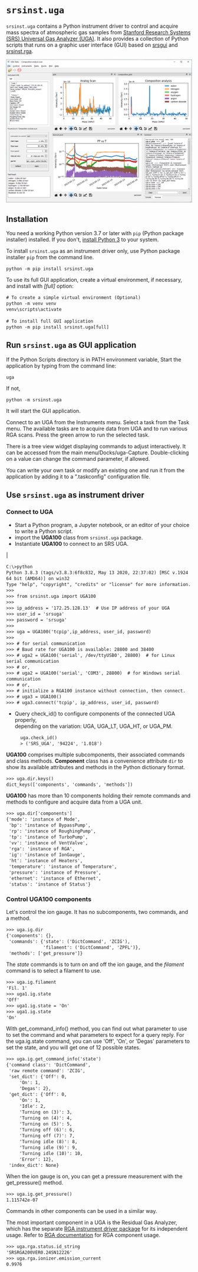 # `srsinst.uga`

`srsinst.uga` contains a Python instrument driver to control and acquire 
mass spectra of atmospheric gas samples from 
[Stanford Research Systems (SRS) Universal Gas Analyzer (UGA)](https://thinksrs.com/products/uga.html).
It also provides a collection of Python scripts that runs on a graphic user interface (GUI) based on
[srsgui](https://thinksrs.github.io/srsgui/) and 
[srsinst.rga](https://thinksrs.github.io/srsinst.rga/). 

![screenshot](https://github.com/thinkSRS/srsinst.uga/blob/main/docs/_static/image/UGA100_composition_analysis_screenshot.png?raw=true " ")

## Installation
You need a working Python version 3.7 or later with `pip` (Python package installer) installed.
If you don't, [install Python 3](https://www.python.org/) to your system.

To install `srsinst.uga` as an instrument driver only, use Python package installer `pip` 
from the command line.

    python -m pip install srsinst.uga

To use its full GUI application, create a virtual environment, if necessary,
and install with *[full]* option:

    # To create a simple virtual environment (Optional)
    python -m venv venv
    venv\scripts\activate

    # To install full GUI application 
    python -m pip install srsinst.uga[full]


## Run `srsinst.uga` as GUI application
If the Python Scripts directory is in PATH environment variable,
Start the application by typing from the command line:

    uga

If not,

    python -m srsinst.uga

It will start the GUI application.

Connect to an UGA from the Instruments menu.
Select a task from the Task menu. The available tasks are to acquire data from UGA
and to run various RGA scans.  Press the green arrow to run the selected task. 

There is a tree view widget displaying commands to adjust interactively. 
It can be accessed from the main menu/Docks/uga-Capture. Double-clicking on a value
can change the command parameter, if allowed.

You can write your own task or modify an existing one and run it from the application
by adding it to a ".taskconfig" configuration file. 


## Use `srsinst.uga` as instrument driver

### Connect to UGA
* Start a Python program, a Jupyter notebook, or an editor of your 
  choice to write a Python script.
* import the **UGA100** class from `srsinst.uga` package.
* Instantiate **UGA100** to connect to an SRS UGA.

|

    C:\>python
    Python 3.8.3 (tags/v3.8.3:6f8c832, May 13 2020, 22:37:02) [MSC v.1924 64 bit (AMD64)] on win32
    Type "help", "copyright", "credits" or "license" for more information.    
    >>>
    >>> from srsinst.uga import UGA100
    >>>
    >>> ip_address = '172.25.128.13'  # Use IP address of your UGA
    >>> user_id = 'srsuga'
    >>> password = 'srsuga'
    >>>
    >>> uga = UGA100('tcpip',ip_address, user_id, password)
    >>>
    >>> # for serial communication
    >>> # Baud rate for UGA100 is available: 28800 and 38400
    >>> # uga2 = UGA100('serial', /dev/ttyUSB0', 28800)  # for Linux serial communication
    >>> # or,
    >>> # uga2 = UGA100('serial', 'COM3', 28800)  # for Windows serial communication
    >>> # or,
    >>> # initialize a RGA100 instance without connection, then connect.
    >>> # uga3 = UGA100()
    >>> # uga3.connect('tcpip', ip_address, user_id, password)

* Query check_id() to configure components of the connected UGA properly,    
  depending on the variation: UGA, UGA_LT, UGA_HT, or UGA_PM.

        uga.check_id()
        > ('SRS_UGA', '94224', '1.018')     
 
**UGA100** comprises multiple subcomponents, their associated commands and class methods.
 **Component** class has a convenience attribute `dir` to show its  available attributes 
 and methods in the Python dictionary format.

    >>> uga.dir.keys()
    dict_keys(['components', 'commands', 'methods'])

**UGA100** has more than 10 components holding their remote commands and methods
to configure and acquire data from a UGA unit.

    >>> uga.dir['components']
    {'mode': 'instance of Mode', 
     'bp': 'instance of BypassPump',
     'rp': 'instance of RoughingPump',
     'tp': 'instance of TurboPump',
     'vv': 'instance of VentValve', 
     'rga': 'instance of RGA', 
     'ig': 'instance of IonGauge', 
     'ht': 'instance of Heaters', 
     'temperature': 'instance of Temperature', 
     'pressure': 'instance of Pressure', 
     'ethernet': 'instance of Ethernet', 
     'status': 'instance of Status'}

### Control UGA100 components
Let's control the ion gauge. It has no subcomponents, two commands, and a method.

    >>> uga.ig.dir
    {'components': {}, 
     'commands': {'state': ('DictCommand', 'ZCIG'), 
                  'filament': ('DictCommand', 'ZPFL')}, 
     'methods': ['get_pressure']}

The *state* commands is to turn on and off the ion gauge, and the *filament* command 
is to select a filament to use.

    >>> uga.ig.filament
    'Fil. 1'
    >>> uga1.ig.state
    'Off'
    >>> uga1.ig.state = 'On'
    >>> uga1.ig.state
    'On'

With get_command_info() method, you can find out what parameter to use to set the command
and what parameters to expect for a query reply. For the uga.ig.state command, you can use
'Off', 'On', or 'Degas' parameters to set the state, and you will get one of 12 possible 
states.

    >>> uga.ig.get_command_info('state')
    {'command class': 'DictCommand', 
     'raw remote command': 'ZCIG', 
     'set_dict': {'Off': 0, 
         'On': 1, 
         'Degas': 2}, 
     'get_dict': {'Off': 0, 
         'On': 1, 
         'Idle': 2, 
         'Turning on (3)': 3, 
         'Turning on (4)': 4, 
         'Turning on (5)': 5, 
         'Turning off (6)': 6, 
         'Turning off (7)': 7, 
         'Turning idle (8)': 8, 
         'Turning idle (9)': 9, 
         'Turning idle (10)': 10, 
         'Error': 12}, 
     'index_dict': None}

When the ion gauge is on, you can get a pressure measurement with the get_pressure() method.

    >>> uga.ig.get_pressure()
    1.115742e-07

Commands in other components can be used in a similar way. 

The most important component in a UGA is the Residual Gas Analyzer, 
which has the separate [RGA instrument driver package](https://github.com/thinkSRS/srsinst.rga)
 for its independent usage.
Refer to [RGA documentation](https://thinksrs.github.io/srsinst.rga/) for RGA component usage.  

    >>> uga.rga.status.id_string
    'SRSRGA200VER0.24SN12226'
    >>> uga.rga.ionizer.emission_current
    0.9976

